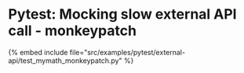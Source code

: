 # Pytest: Mocking slow external API call - monkeypatch


{% embed include file="src/examples/pytest/external-api/test_mymath_monkeypatch.py" %}
